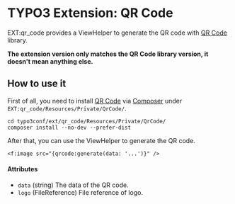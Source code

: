 # TYPO3 Extension: QR Code

EXT:qr_code provides a ViewHelper to generate the QR code with [QR Code](https://github.com/endroid/qr-code) library.

**The extension version only matches the QR Code library version, it doesn't mean anything else.**

## How to use it

First of all, you need to install [QR Code](https://github.com/endroid/qr-code) via [Composer](https://getcomposer.org/) under `EXT:qr_code/Resources/Private/QrCode/`.

    cd typo3conf/ext/qr_code/Resources/Private/QrCode/
    composer install --no-dev --prefer-dist

After that, you can use the ViewHelper to generate the QR code.

    <f:image src="{qrcode:generate(data: '...')}" />

#### Attributes

- `data` (string) The data of the QR code.
- `logo` (FileReference) File reference of logo.